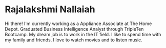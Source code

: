 # Rajalakshmi Nallaiah
Hi there!
I'm currently working as a Appliance Associate at The Home Depot.
Graduated Business Intelligence Analyst through TripleTen Bootcamp.
My dream job is to work in the IT field.
I like to spend time with my family and friends.
I love to watch movies and to listen music.
